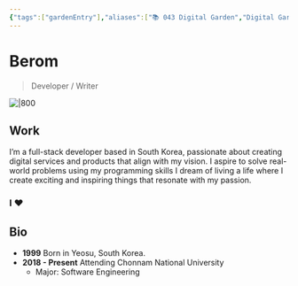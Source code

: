 ```yaml
---
{"tags":["gardenEntry"],"aliases":["📚 043 Digital Garden","Digital Garden"],"link":null,"up":null,"persona":null,"index":null,"date_created":"2023-10-21","date_modified":"2024-01-27","dg-publish":true,"dg-home":true,"permalink":"/atlas/maps/the-berom/","dgPassFrontmatter":true,"noteIcon":"1","created":"2023-12-17T14:36:40.487+09:00","updated":"2024-01-27T19:24:51.376+09:00"}
---
```


# Berom
> Developer / Writer

![|800](/img/user/Atlas/Utils/_attachments/me_guitar_2.jpeg)
## Work
I’m a full-stack developer based in South Korea, passionate about creating digital services and products that align with my vision.
I aspire to solve real-world problems using my programming skills
I dream of living a life where I create exciting and inspiring things that resonate with my passion.

### I ♥

## Bio
- **1999** Born in Yeosu, South Korea.
- **2018 - Present** Attending Chonnam National University
    - Major: Software Engineering
